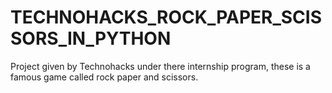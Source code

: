 # TECHNOHACKS_ROCK_PAPER_SCISSORS_IN_PYTHON
Project given by Technohacks under there internship program, these is a famous game called rock paper and scissors.
